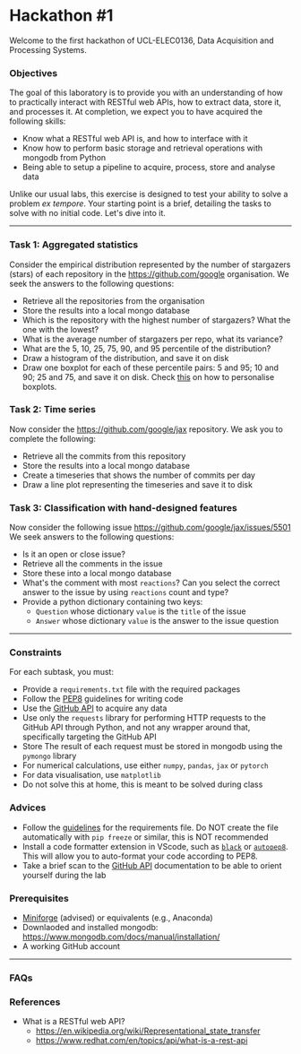 # Hackathon #1

Welcome to the first hackathon of UCL-ELEC0136, Data Acquisition and Processing Systems.

### Objectives
The goal of this laboratory is to provide you with an understanding of how to practically interact with RESTful web APIs, how to extract data, store it, and processes it.
At completion, we expect you to have acquired the following skills:
- Know what a RESTful web API is, and how to interface with it
- Know how to perform basic storage and retrieval operations with mongodb from Python
- Being able to setup a pipeline to acquire, process, store and analyse data

Unlike our usual labs, this exercise is designed to test your ability to solve a problem _ex tempore_.
Your starting point is a brief, detailing the tasks to solve with no initial code.
Let's dive into it.

---

### Task 1: Aggregated statistics
Consider the empirical distribution represented by the number of stargazers (stars) of each repository in the https://github.com/google organisation.
We seek the answers to the following questions:
- Retrieve all the repositories from the organisation
- Store the results into a local mongo database
- Which is the repository with the highest number of stargazers? What the one with the lowest?
- What is the average number of stargazers per repo, what its variance?
- What are the 5, 10, 25, 75, 90, and 95 percentile of the distribution?
- Draw a histogram of the distribution, and save it on disk
- Draw one boxplot for each of these percentile pairs: 5 and 95; 10 and 90; 25 and 75, and save it on disk. Check [this](https://stackoverflow.com/questions/27214537/is-it-possible-to-draw-a-matplotlib-boxplot-given-the-percentile-values-instead) on how to personalise boxplots.

### Task 2: Time series
Now consider the https://github.com/google/jax repository.
We ask you to complete the following:
- Retrieve all the commits from this repository
- Store the results into a local mongo database
- Create a timeseries that shows the number of commits per day
- Draw a line plot representing the timeseries and save it to disk


### Task 3: Classification with hand-designed features
Now consider the following issue https://github.com/google/jax/issues/5501
We seek answers to the following questions:
- Is it an open or close issue?
- Retrieve all the comments in the issue
- Store these into a local mongo database
- What's the comment with most `reactions`? Can you select the correct answer to the issue by using `reactions` count and type?
- Provide a python dictionary containing two keys:
  - `Question` whose dictionary `value` is the `title` of the issue
  - `Answer` whose dictionary `value` is the answer to the issue question

---

### Constraints
For each subtask, you must:
- Provide a `requirements.txt` file with the required packages
- Follow the [PEP8](https://peps.python.org/pep-0008/) guidelines for writing code
- Use the [GitHub API](https://docs.github.com/en/rest) to acquire any data
- Use only the `requests` library for performing HTTP requests to the GitHub API through Python, and not any wrapper around that, specifically targeting the GitHub API
- Store The result of each request must be stored in mongodb using the `pymongo` library
- For numerical calculations, use either `numpy`, `pandas`, `jax` or `pytorch`
- For data visualisation, use `matplotlib`
- Do not solve this at home, this is meant to be solved during class


### Advices
- Follow the [guidelines](https://pip.pypa.io/en/stable/user_guide/#requirements-files) for the requirements file. Do NOT create the file automatically with `pip freeze` or similar, this is NOT recommended
- Install a code formatter extension in VScode, such as [`black`](https://marketplace.visualstudio.com/items?itemName=ms-python.black-formatter) or [`autopep8`](https://marketplace.visualstudio.com/items?itemName=himanoa.Python-autopep8). This will allow you to auto-format your code according to PEP8.
- Take a brief scan to the [GitHub API](https://docs.github.com/en/rest) documentation to be able to orient yourself during the lab


### Prerequisites
- [Miniforge](https://github.com/conda-forge/miniforge) (advised) or equivalents (e.g., Anaconda)
- Downlaoded and installed mongodb: https://www.mongodb.com/docs/manual/installation/
- A working GitHub account

---

### FAQs

### References
- What is a RESTful web API?
  - https://en.wikipedia.org/wiki/Representational_state_transfer
  - https://www.redhat.com/en/topics/api/what-is-a-rest-api
